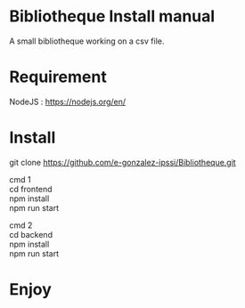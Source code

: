 # Bibliotheque Install manual

A small bibliotheque working on a csv file.

# Requirement

NodeJS : https://nodejs.org/en/

# Install

git clone https://github.com/e-gonzalez-ipssi/Bibliotheque.git

cmd 1\
cd frontend\
npm install\
npm run start

cmd 2\
cd backend\
npm install\
npm run start

# Enjoy
